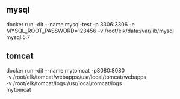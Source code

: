 
## mysql
docker run -dit --name mysql-test -p 3306:3306 -e MYSQL_ROOT_PASSWORD=123456 -v /root/elk/data:/var/lib/mysql  mysql:5.7


## tomcat
docker run -dit --name mytomcat -p8080:8080 \
-v /root/elk/tomcat/webapps:/usr/local/tomcat/webapps \
-v /root/elk/tomcat/logs:/usr/local/tomcat/logs \
mytomcat